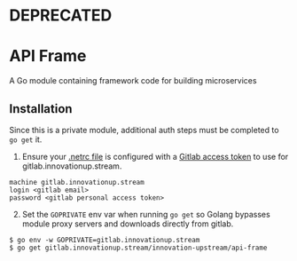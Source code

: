 # DEPRECATED

# API Frame

A Go module containing framework code for building microservices

## Installation

Since this is a private module, additional auth steps must be completed to `go get` it.

1. Ensure your [.netrc file](https://www.gnu.org/software/inetutils/manual/html_node/The-_002enetrc-file.html) is configured with a [Gitlab access token](https://docs.gitlab.com/ee/user/profile/personal_access_tokens.html#creating-a-personal-access-token) to use for gitlab.innovationup.stream.

```
machine gitlab.innovationup.stream
login <gitlab email>
password <gitlab personal access token>
```

2. Set the `GOPRIVATE` env var when running `go get` so Golang bypasses module proxy servers and downloads directly from gitlab.

```shell
$ go env -w GOPRIVATE=gitlab.innovationup.stream 
$ go get gitlab.innovationup.stream/innovation-upstream/api-frame
```

